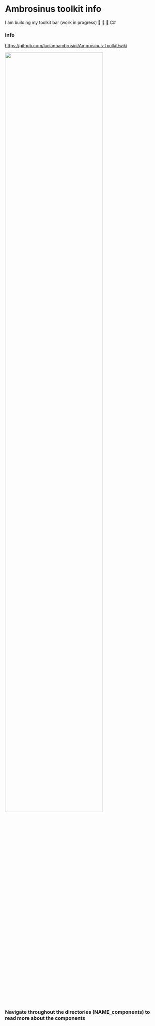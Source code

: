 # Ambrosinus toolkit info
  I am building my toolkit bar (work in progress) 🦏 🦗 🐍 C#
  ### Info
  https://github.com/lucianoambrosini/Ambrosinus-Toolkit/wiki
  
  <img src="https://ambrosinus.altervista.org/blog/wp-content/uploads/2022/10/LA_screen_toolbar_02.png" width="80%" height="80%">
  
  
### Navigate throughout the directories (NAME_components) to read more about the components
